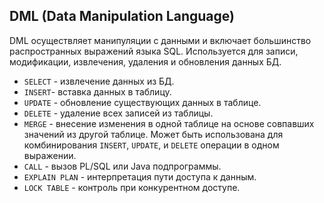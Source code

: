 ## DML (Data Manipulation Language)
DML осуществляет манипуляции с данными и включает большинство распространных выражений языка SQL.
Используется для записи, модификации, извлечения, удаления и обновления данных БД.

* `SELECT` - извлечение данных из БД.
* `INSERT`- вставка данных в таблицу.
* `UPDATE` - обновление существующих данных в таблице.
* `DELETE` - удаление всех записей из таблицы.
* `MERGE` - внесение изменения в одной таблице на основе совпавших значений из другой таблице. Может быть использована
для комбинирования `INSERT`, `UPDATE`, и `DELETE` операции в одном выражении.
* `CALL` - вызов PL/SQL или Java подпрограммы.
* `EXPLAIN PLAN` - интерпретация пути доступа к данным.
* `LOCK TABLE` - контроль при конкурентном доступе.